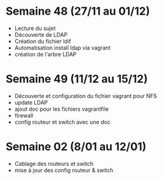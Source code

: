 # Semaine 48 (27/11 au 01/12)
 - Lecture du sujet
 - Découverte de LDAP
 - Création du fichier ldif
 - Automatisation install ldap via vagrant
 - création de l'arbre LDAP

# Semaine 49 (11/12 au 15/12)
- Découverte et configuration du fichier vagrant pour NFS
- update LDAP
- ajout doc pour les fichiers vagrantfile
- firewall
- config routeur et switch avec une doc 

# Semaine 02 (8/01 au 12/01)
- Cablage des routeurs et switch
- mise à jour des config routeur & switch